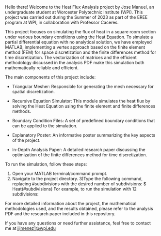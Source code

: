 Hello there! Welcome to the Heat Flux Analysis project by Jose Manuel, an undergraduate student at Worcester Polytechnic Institute (WPI). This project was carried out during the Summer of 2023 as part of the EREE program at WPI, in collaboration with Professor Caceres.

This project focuses on simulating the flux of heat in a square room section under various boundary conditions using the Heat Equation. To simulate a partial differential equation with no analytical solution, we have employed MATLAB, implementing a vertex approach based on the finite element method (FEM) for space discretization and the finite differences method for time discretization. The vectorization of matrices and the efficient methodology discussed in the analysis PDF make this simulation both mathematically reliable and efficient.


The main components of this project include:

- Triangular Mesher: Responsible for generating the mesh necessary for spatial discretization.

- Recursive Equation Simulator: This module simulates the heat flux by solving the Heat Equation using the finite element and finite differences methods.

- Boundary Condition Files: A set of predefined boundary conditions that can be applied to the simulation.

- Explanatory Poster: An informative poster summarizing the key aspects of the project.

- In-Depth Analysis Paper: A detailed research paper discussing the optimization of the finite differences method for time discretization.


To run the simulation, follow these steps:

1) Open your MATLAB terminal/command prompt.
2) Navigate to the project directory.
3)Type the following command, replacing #subdivisions with the desired number of subdivisions:
  $ Heat(#subdivisions)
  For example, to run the simulation with 12 subdivisions:

For more detailed information about the project, the mathematical methodologies used, and the results obtained, please refer to the analysis PDF and the research paper included in this repository.

If you have any questions or need further assistance, feel free to contact me at jjimenez1@wpi.edu

